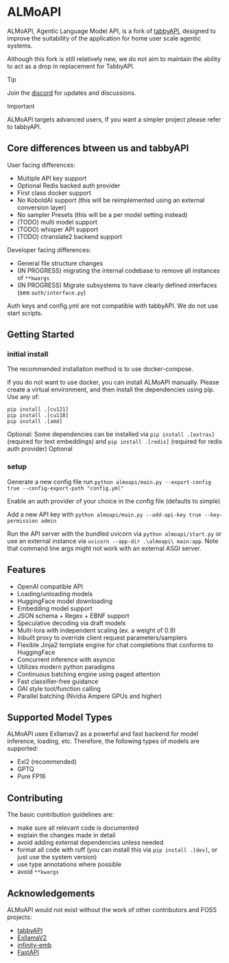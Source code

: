 # ALMoAPI

ALMoAPI, Agentic Language Model API, is a fork of [tabbyAPI](https://github.com/theroyallab/tabbyAPI/), designed to improve the suitability of the application for home user scale agentic systems.

Although this fork is still relatively new, we do not aim to maintain the ability to act as a drop in replacement for TabbyAPI.

> [!TIP]
>
> Join the [discord](https://discord.gg/6YZNN25KFN) for updates and discussions.

> [!IMPORTANT]
> 
>  ALMoAPI targets advanced users, If you want a simpler project please refer to tabbyAPI.

## Core differences btween us and tabbyAPI

User facing differences:
- Multiple API key support
- Optional Redis backed auth provider
- First class docker support
- No KoboldAI support (this will be reimplemented using an external conversion layer)
- No sampler Presets (this will be a per model setting instead)
- (TODO) multi model support
- (TODO) whisper API support
- (TODO) ctranslate2 backend support

Developer facing differences:
- General file structure changes
- (IN PROGRESS) migrating the internal codebase to remove all instances of `**kwargs`
- (IN PROGRESS) Migrate subsystems to have clearly defined interfaces (see `auth/interface.py`)

Auth keys and config.yml are not compatible with tabbyAPI. We do not use start scripts.

## Getting Started

### initial install

The recommended installation method is to use docker-compose.

If you do not want to use docker, you can install ALMoAPI manually. Please create a virtual environment, and then install the dependencies using pip. Use any of:

```
pip install .[cu121]
pip install .[cu118]
pip install .[amd]
```

Optional: Some dependencies can be installed via `pip install .[extras]` (required for text embeddings) and `pip install .[redis]` (required for redis auth provider) Optional

### setup

Generate a new config file run `python almoapi/main.py --export-config true --config-export-path "config.yml"`

Enable an auth provider of your choice in the config file (defaults to simple)

Add a new API key with `python almoapi/main.py --add-api-key true --key-permission admin`

Run the API server with the bundled uvicorn via `python almoapi/start.py` or use an external instance via `uvicorn --app-dir .\almoapi\ main:app`. Note that command line args might not work with an external ASGI server.

## Features

- OpenAI compatible API
- Loading/unloading models
- HuggingFace model downloading
- Embedding model support
- JSON schema + Regex + EBNF support
- Speculative decoding via draft models
- Multi-lora with independent scaling (ex. a weight of 0.9)
- Inbuilt proxy to override client request parameters/samplers
- Flexible Jinja2 template engine for chat completions that conforms to HuggingFace
- Concurrent inference with asyncio
- Utilizes modern python paradigms
- Continuous batching engine using paged attention
- Fast classifier-free guidance
- OAI style tool/function calling
- Parallel batching (Nvidia Ampere GPUs and higher)

## Supported Model Types

ALMoAPI uses Exllamav2 as a powerful and fast backend for model inference, loading, etc. Therefore, the following types of models are supported:

- Exl2 (recommended)
- GPTQ
- Pure FP16

## Contributing

The basic contribution guidelines are:
- make sure all relevant code is documented
- explain the changes made in detail
- avoid adding external dependencies unless needed
- format all code with ruff (you can install this via `pip install .[dev]`, or just use the system version)
- use type annotations where possible
- avoid `**kwargs`

## Acknowledgements

ALMoAPI would not exist without the work of other contributors and FOSS projects:

- [tabbyAPI](https://github.com/theroyallab/tabbyAPI/)
- [ExllamaV2](https://github.com/turboderp/exllamav2)
- [infinity-emb](https://github.com/michaelfeil/infinity)
- [FastAPI](https://github.com/fastapi/fastapi)
